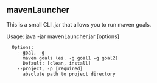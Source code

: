 ## mavenLauncher

This is a small CLI .jar that allows you to run maven goals.

Usage: java -jar mavenLauncher.jar [options]
  
	  Options:
	    --goal, -g
	      maven goals (es. -g goal1 -g goal2)
	      Default: [clean, install]
	    --project, -p [required]
	      absolute path to project directory